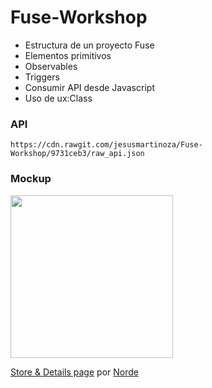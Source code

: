 # Fuse-Workshop
 - Estructura de un proyecto Fuse
 - Elementos primitivos
 - Observables
 - Triggers
 - Consumir API desde Javascript
 - Uso de ux:Class
 
### API

`https://cdn.rawgit.com/jesusmartinoza/Fuse-Workshop/9731ceb3/raw_api.json`


### Mockup
<img src="https://cdn.dribbble.com/users/1597272/screenshots/3921087/attachments/893623/image_2.png" width="260">

[Store & Details page](https://dribbble.com/shots/3921087-Store-Details-page/attachments/893623)
por [Norde](https://dribbble.com/norde)

